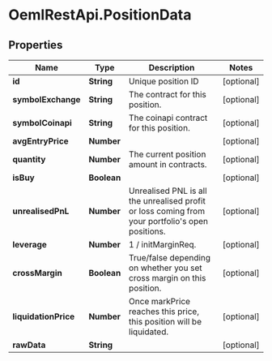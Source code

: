 # OemlRestApi.PositionData

## Properties

Name | Type | Description | Notes
------------ | ------------- | ------------- | -------------
**id** | **String** | Unique position ID | [optional] 
**symbolExchange** | **String** | The contract for this position. | [optional] 
**symbolCoinapi** | **String** | The coinapi contract for this position. | [optional] 
**avgEntryPrice** | **Number** |  | [optional] 
**quantity** | **Number** | The current position amount in contracts. | [optional] 
**isBuy** | **Boolean** |  | [optional] 
**unrealisedPnL** | **Number** | Unrealised PNL is all the unrealised profit or loss coming from your portfolio&#39;s open positions. | [optional] 
**leverage** | **Number** | 1 / initMarginReq. | [optional] 
**crossMargin** | **Boolean** | True/false depending on whether you set cross margin on this position. | [optional] 
**liquidationPrice** | **Number** | Once markPrice reaches this price, this position will be liquidated. | [optional] 
**rawData** | **String** |  | [optional] 


